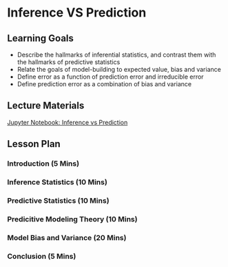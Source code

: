 # Inference VS Prediction

## Learning Goals

- Describe the hallmarks of inferential statistics, and contrast them with the hallmarks of predictive statistics
- Relate the goals of model-building to expected value, bias and variance
- Define error as a function of prediction error and irreducible error
- Define prediction error as a combination of bias and variance

## Lecture Materials

[Jupyter Notebook: Inference vs Prediction](inference_vs_prediction.ipynb)

## Lesson Plan

### Introduction (5 Mins)

### Inference Statistics (10 Mins)

### Predictive Statistics (10 Mins)

### Predicitive Modeling Theory (10 Mins)

### Model Bias and Variance (20 Mins)

### Conclusion (5 Mins)
